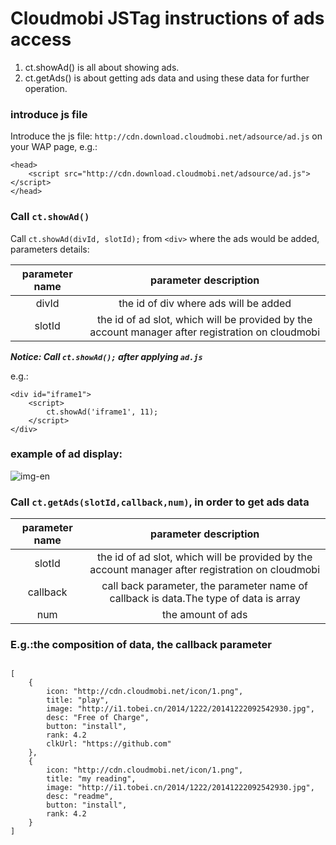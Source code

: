 # Cloudmobi JSTag instructions of ads access

1. ct.showAd() is all about showing ads.
2. ct.getAds() is about getting ads data and using these data for further operation.

### introduce js file

Introduce the js file: `http://cdn.download.cloudmobi.net/adsource/ad.js` on your WAP page, e.g.:

```
<head>
    <script src="http://cdn.download.cloudmobi.net/adsource/ad.js"></script>
</head>
```

### Call `ct.showAd()`

Call `ct.showAd(divId, slotId);` from `<div>` where the ads would be added, parameters details:

| parameter name | parameter description |
| :--: | :--: |
| divId | the id of div where ads will be added |
| slotId | the id of ad slot, which will be provided by the account manager after registration on cloudmobi |

___Notice: Call `ct.showAd();` after applying `ad.js`___

e.g.:

```
<div id="iframe1">
    <script>
        ct.showAd('iframe1', 11);
    </script>
</div>
```

### example of ad display:

![img-en](demo.en.jpg)


### Call `ct.getAds(slotId,callback,num)`, in order to get ads data

| parameter name | parameter description |
| :--: | :--: |
| slotId | the id of ad slot, which will be provided by the account manager after registration on cloudmobi |
| callback | call back parameter, the parameter name of callback is data.The type of data is array |
| num | the amount of ads |

### E.g.:the composition of data, the callback parameter


```

[
	{ 
		icon: "http://cdn.cloudmobi.net/icon/1.png",
        title: "play",
        image: "http://i1.tobei.cn/2014/1222/20141222092542930.jpg",
        desc: "Free of Charge",
        button: "install",
        rank: 4.2
	    clkUrl: "https://github.com"
	},
	{ 
		icon: "http://cdn.cloudmobi.net/icon/1.png",
        title: "my reading",
        image: "http://i1.tobei.cn/2014/1222/20141222092542930.jpg",
        desc: "readme",
        button: "install",
        rank: 4.2
	}
]

```

